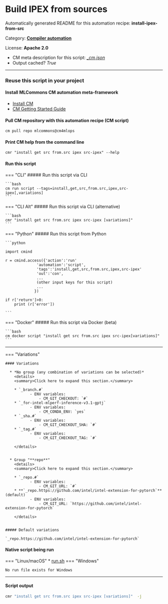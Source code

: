 # Build IPEX from sources
Automatically generated README for this automation recipe: **install-ipex-from-src**

Category: **[Compiler automation](..)**

License: **Apache 2.0**


* CM meta description for this script: *[_cm.json](https://github.com/mlcommons/cm4mlops/tree/main/script/install-ipex-from-src/_cm.json)*
* Output cached? *True*

---
### Reuse this script in your project

#### Install MLCommons CM automation meta-framework

* [Install CM](https://docs.mlcommons.org/ck/install)
* [CM Getting Started Guide](https://docs.mlcommons.org/ck/getting-started/)

#### Pull CM repository with this automation recipe (CM script)

```cm pull repo mlcommons@cm4mlops```

#### Print CM help from the command line

````cmr "install get src from.src ipex src-ipex" --help````

#### Run this script

=== "CLI"
    ##### Run this script via CLI

    ```bash
    cm run script --tags=install,get,src,from.src,ipex,src-ipex[,variations] 
    ```
=== "CLI Alt"
    ##### Run this script via CLI (alternative)


    ```bash
    cmr "install get src from.src ipex src-ipex [variations]" 
    ```

=== "Python"
    ##### Run this script from Python


    ```python

    import cmind

    r = cmind.access({'action':'run'
                  'automation':'script',
                  'tags':'install,get,src,from.src,ipex,src-ipex'
                  'out':'con',
                  ...
                  (other input keys for this script)
                  ...
                 })

    if r['return']>0:
        print (r['error'])

    ```


=== "Docker"
    ##### Run this script via Docker (beta)

    ```bash
    cm docker script "install get src from.src ipex src-ipex[variations]" 
    ```
___

=== "Variations"


    #### Variations

      * *No group (any combination of variations can be selected)*
        <details>
        <summary>Click here to expand this section.</summary>

        * `_branch.#`
               - ENV variables:
                   - CM_GIT_CHECKOUT: `#`
        * `_for-intel-mlperf-inference-v3.1-gptj`
               - ENV variables:
                   - CM_CONDA_ENV: `yes`
        * `_sha.#`
               - ENV variables:
                   - CM_GIT_CHECKOUT_SHA: `#`
        * `_tag.#`
               - ENV variables:
                   - CM_GIT_CHECKOUT_TAG: `#`

        </details>


      * Group "**repo**"
        <details>
        <summary>Click here to expand this section.</summary>

        * `_repo.#`
               - ENV variables:
                   - CM_GIT_URL: `#`
        * **`_repo.https://github.com/intel/intel-extension-for-pytorch`** (default)
               - ENV variables:
                   - CM_GIT_URL: `https://github.com/intel/intel-extension-for-pytorch`

        </details>


    ##### Default variations

    `_repo.https://github.com/intel/intel-extension-for-pytorch`

#### Native script being run
=== "Linux/macOS"
     * [run.sh](https://github.com/mlcommons/cm4mlops/tree/main/script/install-ipex-from-src/run.sh)
=== "Windows"

    No run file exists for Windows
___
#### Script output
```bash
cmr "install get src from.src ipex src-ipex [variations]"  -j
```